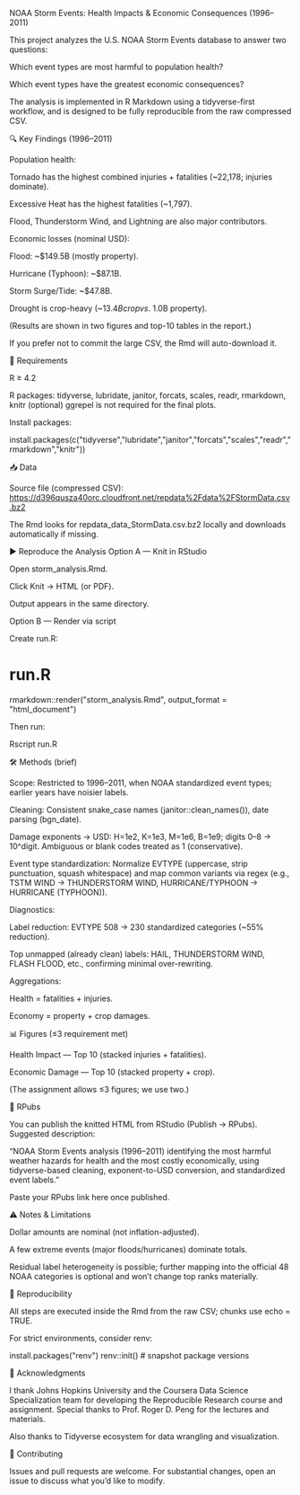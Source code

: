 NOAA Storm Events: Health Impacts & Economic Consequences (1996–2011)




This project analyzes the U.S. NOAA Storm Events database to answer two questions:

Which event types are most harmful to population health?

Which event types have the greatest economic consequences?

The analysis is implemented in R Markdown using a tidyverse-first workflow, and is designed to be fully reproducible from the raw compressed CSV.

🔍 Key Findings (1996–2011)

Population health:

Tornado has the highest combined injuries + fatalities (~22,178; injuries dominate).

Excessive Heat has the highest fatalities (~1,797).

Flood, Thunderstorm Wind, and Lightning are also major contributors.

Economic losses (nominal USD):

Flood: ~$149.5B (mostly property).

Hurricane (Typhoon): ~$87.1B.

Storm Surge/Tide: ~$47.8B.

Drought is crop-heavy (~$13.4B crop vs. ~$1.0B property).

(Results are shown in two figures and top-10 tables in the report.)


If you prefer not to commit the large CSV, the Rmd will auto-download it.

🧰 Requirements

R ≥ 4.2

R packages: tidyverse, lubridate, janitor, forcats, scales, readr, rmarkdown, knitr
(optional) ggrepel is not required for the final plots.

Install packages:

install.packages(c("tidyverse","lubridate","janitor","forcats","scales","readr","rmarkdown","knitr"))

📥 Data

Source file (compressed CSV):
https://d396qusza40orc.cloudfront.net/repdata%2Fdata%2FStormData.csv.bz2

The Rmd looks for repdata_data_StormData.csv.bz2 locally and downloads automatically if missing.

▶️ Reproduce the Analysis
Option A — Knit in RStudio

Open storm_analysis.Rmd.

Click Knit → HTML (or PDF).

Output appears in the same directory.

Option B — Render via script

Create run.R:

# run.R
rmarkdown::render("storm_analysis.Rmd", output_format = "html_document")


Then run:

Rscript run.R

🛠️ Methods (brief)

Scope: Restricted to 1996–2011, when NOAA standardized event types; earlier years have noisier labels.

Cleaning: Consistent snake_case names (janitor::clean_names()), date parsing (bgn_date).

Damage exponents → USD: H=1e2, K=1e3, M=1e6, B=1e9; digits 0–8 → 10^digit. Ambiguous or blank codes treated as 1 (conservative).

Event type standardization: Normalize EVTYPE (uppercase, strip punctuation, squash whitespace) and map common variants via regex (e.g., TSTM WIND → THUNDERSTORM WIND, HURRICANE/TYPHOON → HURRICANE (TYPHOON)).

Diagnostics:

Label reduction: EVTYPE 508 → 230 standardized categories (~55% reduction).

Top unmapped (already clean) labels: HAIL, THUNDERSTORM WIND, FLASH FLOOD, etc., confirming minimal over-rewriting.

Aggregations:

Health = fatalities + injuries.

Economy = property + crop damages.

📊 Figures (≤3 requirement met)

Health Impact — Top 10 (stacked injuries + fatalities).

Economic Damage — Top 10 (stacked property + crop).

(The assignment allows ≤3 figures; we use two.)

📝 RPubs

You can publish the knitted HTML from RStudio (Publish → RPubs).
Suggested description:

“NOAA Storm Events analysis (1996–2011) identifying the most harmful weather hazards for health and the most costly economically, using tidyverse-based cleaning, exponent-to-USD conversion, and standardized event labels.”

Paste your RPubs link here once published.

⚠️ Notes & Limitations

Dollar amounts are nominal (not inflation-adjusted).

A few extreme events (major floods/hurricanes) dominate totals.

Residual label heterogeneity is possible; further mapping into the official 48 NOAA categories is optional and won’t change top ranks materially.

🔄 Reproducibility

All steps are executed inside the Rmd from the raw CSV; chunks use echo = TRUE.

For strict environments, consider renv:

install.packages("renv")
renv::init()  # snapshot package versions


🙌 Acknowledgments

I thank Johns Hopkins University and the Coursera Data Science Specialization team for developing the Reproducible Research course and assignment. Special thanks to Prof. Roger D. Peng for the lectures and materials.

Also thanks to Tidyverse ecosystem for data wrangling and visualization.

🤝 Contributing

Issues and pull requests are welcome. For substantial changes, open an issue to discuss what you’d like to modify.
